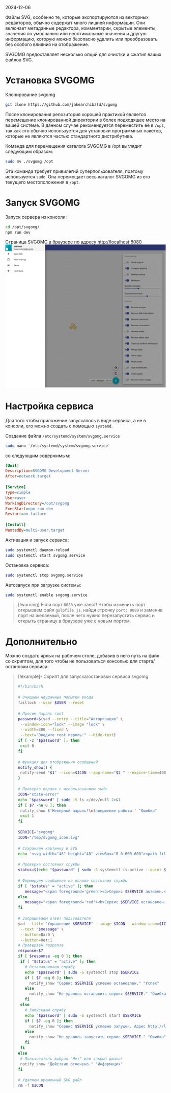 2024-12-06

Файлы SVG, особенно те, которые экспортируются из векторных редакторов, обычно содержат много лишней информации. Они включает метаданные редактора, комментарии, скрытые элементы, значения по умолчанию или неоптимальные значения и другую информацию, которую можно безопасно удалить или преобразовать без особого влияния на отображение.

SVGOMG предоставляет несколько опций для очистки и сжатия ваших файлов SVG.
# Установка SVGOMG

Клонирование svgomg
```bash
git clone https://github.com/jakearchibald/svgomg
```

После клонирования репозитория хорошей практикой является перемещение клонированной директории в более подходящее место на вашей системе. В данном случае рекомендуется переместить её в `/opt`, так как это обычно используется для установки программных пакетов, которые не являются частью стандартного дистрибутива.

Команда для перемещения каталога SVGOMG в /opt выглядит следующим образом:
```bash
sudo mv ./svgomg /opt
```

Эта команда требует привилегий суперпользователя, поэтому используется `sudo`. Она перемещает весь каталог SVGOMG из его текущего местоположения в `/opt`.
# Запуск SVGOMG

Запуск сервера из консоли:
```bash
cd /opt/svgomg/  
npm run dev
```

Страница SVGOMG в браузере по адресу [http://localhost:8080](http://localhost:8080)
![](/Media/Pictures/SVGOMG/screenshot1.png)
# Настройка сервиса

Для того чтобы приложение запускалось в виде сервиса, а не в консоли, его можно создать с помощью `systemd`.

Создание файла `/etc/systemd/system/svgomg.service`
```bash
sudo nano `/etc/systemd/system/svgomg.service`
```

со следующим содержимым:
```ini
[Unit]  
Description=SVGOMG Development Server  
After=network.target  
  
[Service]  
Type=simple  
User=user  
WorkingDirectory=/opt/svgomg  
ExecStart=npm run dev  
Restart=on-failure  
  
[Install]  
WantedBy=multi-user.target
```

Активация и запуск сервиса:
```bash
sudo systemctl daemon-reload
sudo systemctl start svgomg.service
```

Остановка сервиса:
```bash
sudo systemctl stop svgomg.service
```

Автозапуск при загрузке системы:
```bash
sudo systemctl enable svgomg.service
```

>[!warning] Если порт `8080` уже занят!
Чтобы изменить порт открываем файл `gulpfile.js`, найдя строчку `port: 8080` и заменив порт на желаемый, после чего нужно перезапустить сервис и открыть страницу в браузере уже с новым портом.
# Дополнительно

Можно создать ярлык на рабочем столе, добавив в него путь на файл со скриптом, для того чтобы не пользоваться консолью для старта/остановки сервиса:
>[!example]- Скрипт для запуска/остановки сервиса svgomg
>```bash
>#!/bin/bash
>
># Очищаем неудачные попытки входа
>faillock --user $USER --reset
>
># Просим пароль root
>password=$(yad --entry --title="Авторизация" \
>  --window-icon="lock" --image "lock" \
>  --width=300 --fixed \
>  --text="Введите root пароль:" --hide-text)
>if [ -z "$password" ]; then
>  exit 0
>fi
>
># Функция для отображения сообщений
>notify_show() {
>  notify-send "$1" --icon=$ICON --app-name="$2 " --expire-time=4000
>}
>
># Проверка пароля с использованием sudo
>ICON="state-error"
>echo "$password" | sudo -S ls >/dev/null 2>&1
>if [ $? -ne 0 ]; then
>  notify_show $'Неверный пароль!\nЗавершение работы.' "Ошибка"
>  exit 1
>fi
>
>SERVICE="svgomg"
>ICON="/tmp/svgomg_icon.svg"
>
># Сохраняем картинку в SVG
>echo '<svg width="48" height="48" viewBox="0 0 600 600"><path fill="#0097a7" d="M0 1.995h600V600H0z"/><path fill="#00bcd4" d="M0 0h600v395.68H0z"/><path d="M269.224 530.33 519 395.485H269.224V530.33zM214.35 91.847H519v303.638H214.35V91.847z" opacity=".22"/><path fill="#fff" d="M80 341.735h189.224V530.33H80z"/></svg>' > $ICON
>
># Проверка состояния службы
>status=$(echo "$password" | sudo -S systemctl is-active --quiet $SERVICE && echo "active" || echo "inactive")
>
># Формируем сообщение на основе состояния службы
>if [ "$status" = "active" ]; then
>    message="<span foreground='green'><b>Сервис $SERVICE активен.</b></span>\nХотите его остановить?"
>else
>    message="<span foreground='red'><b>Сервис $SERVICE остановлен.</b></span>\nХотите его запустить?"
>fi
>
># Запрашиваем ответ пользователя
>yad --title "Управление $SERVICE" --image $ICON --window-icon=$ICON --fixed \
>  --text "$message" \
>  --button=Да:0 \
>  --button=Нет:1
># Проверяем response
>response=$?
>if [ $response -eq 0 ]; then
>  if [ "$status" = "active" ]; then
>    # Останавливаем службу
>    echo "$password" | sudo -S systemctl stop $SERVICE
>    if [ $? -eq 0 ]; then
>      notify_show "Сервис $SERVICE успешно остановлен." "Успех"
>    else
>      notify_show "Не удалось остановить сервис $SERVICE." "Ошибка"
>    fi
>  else
>    # Запускаем службу
>    echo "$password" | sudo -S systemctl start $SERVICE
>    if [ $? -eq 0 ]; then
>      notify_show "Сервис $SERVICE успешно запущен. Адрес http://localhost:8808" "Успех"
>    else
>      notify_show "Не удалось запустить сервис $SERVICE." "Ошибка"
>    fi
>  fi
>else
>  # Пользователь выбрал "Нет" или закрыл диалог
>  notify_show "Действие отменено." "Информация"
>fi
>
># Удаляем временный SVG файл
>rm -f $ICON
>```


